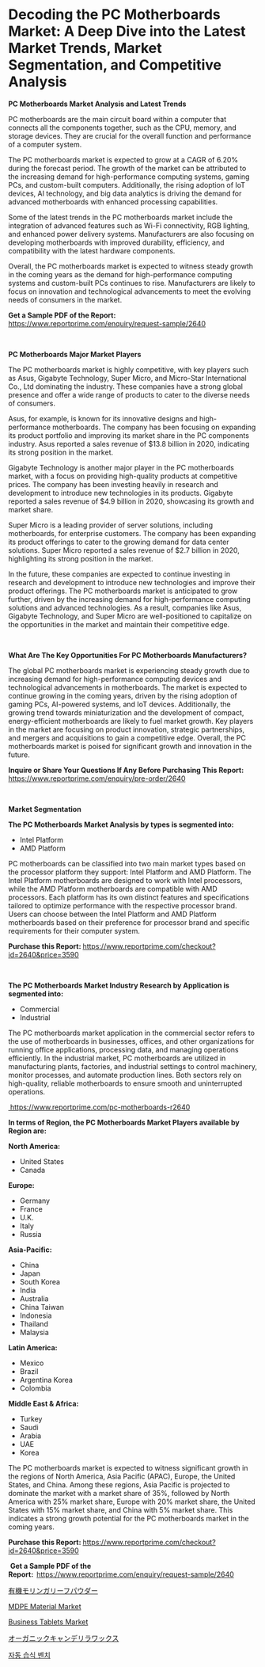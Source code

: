 <p><h1>Decoding the PC Motherboards Market: A Deep Dive into the Latest Market Trends, Market Segmentation, and Competitive Analysis</h1></p><p><strong>PC Motherboards Market Analysis and Latest Trends</strong></p>
<p><p>PC motherboards are the main circuit board within a computer that connects all the components together, such as the CPU, memory, and storage devices. They are crucial for the overall function and performance of a computer system.</p><p>The PC motherboards market is expected to grow at a CAGR of 6.20% during the forecast period. The growth of the market can be attributed to the increasing demand for high-performance computing systems, gaming PCs, and custom-built computers. Additionally, the rising adoption of IoT devices, AI technology, and big data analytics is driving the demand for advanced motherboards with enhanced processing capabilities.</p><p>Some of the latest trends in the PC motherboards market include the integration of advanced features such as Wi-Fi connectivity, RGB lighting, and enhanced power delivery systems. Manufacturers are also focusing on developing motherboards with improved durability, efficiency, and compatibility with the latest hardware components.</p><p>Overall, the PC motherboards market is expected to witness steady growth in the coming years as the demand for high-performance computing systems and custom-built PCs continues to rise. Manufacturers are likely to focus on innovation and technological advancements to meet the evolving needs of consumers in the market.</p></p>
<p><strong>Get a Sample PDF of the Report:&nbsp;</strong> <a href="https://www.reportprime.com/enquiry/request-sample/2640">https://www.reportprime.com/enquiry/request-sample/2640</a></p>
<p>&nbsp;</p>
<p><strong>PC Motherboards Major Market Players</strong></p>
<p><p>The PC motherboards market is highly competitive, with key players such as Asus, Gigabyte Technology, Super Micro, and Micro-Star International Co., Ltd dominating the industry. These companies have a strong global presence and offer a wide range of products to cater to the diverse needs of consumers.</p><p>Asus, for example, is known for its innovative designs and high-performance motherboards. The company has been focusing on expanding its product portfolio and improving its market share in the PC components industry. Asus reported a sales revenue of $13.8 billion in 2020, indicating its strong position in the market.</p><p>Gigabyte Technology is another major player in the PC motherboards market, with a focus on providing high-quality products at competitive prices. The company has been investing heavily in research and development to introduce new technologies in its products. Gigabyte reported a sales revenue of $4.9 billion in 2020, showcasing its growth and market share.</p><p>Super Micro is a leading provider of server solutions, including motherboards, for enterprise customers. The company has been expanding its product offerings to cater to the growing demand for data center solutions. Super Micro reported a sales revenue of $2.7 billion in 2020, highlighting its strong position in the market.</p><p>In the future, these companies are expected to continue investing in research and development to introduce new technologies and improve their product offerings. The PC motherboards market is anticipated to grow further, driven by the increasing demand for high-performance computing solutions and advanced technologies. As a result, companies like Asus, Gigabyte Technology, and Super Micro are well-positioned to capitalize on the opportunities in the market and maintain their competitive edge.</p></p>
<p>&nbsp;</p>
<p><strong>What Are The Key Opportunities For PC Motherboards Manufacturers?</strong></p>
<p><p>The global PC motherboards market is experiencing steady growth due to increasing demand for high-performance computing devices and technological advancements in motherboards. The market is expected to continue growing in the coming years, driven by the rising adoption of gaming PCs, AI-powered systems, and IoT devices. Additionally, the growing trend towards miniaturization and the development of compact, energy-efficient motherboards are likely to fuel market growth. Key players in the market are focusing on product innovation, strategic partnerships, and mergers and acquisitions to gain a competitive edge. Overall, the PC motherboards market is poised for significant growth and innovation in the future.</p></p>
<p><strong>Inquire or Share Your Questions If Any Before Purchasing This Report:</strong> <a href="https://www.reportprime.com/enquiry/pre-order/2640">https://www.reportprime.com/enquiry/pre-order/2640</a></p>
<p>&nbsp;</p>
<p><strong>Market Segmentation</strong></p>
<p><strong>The PC Motherboards Market Analysis by types is segmented into:</strong></p>
<p><ul><li>Intel Platform</li><li>AMD Platform</li></ul></p>
<p><p>PC motherboards can be classified into two main market types based on the processor platform they support: Intel Platform and AMD Platform. The Intel Platform motherboards are designed to work with Intel processors, while the AMD Platform motherboards are compatible with AMD processors. Each platform has its own distinct features and specifications tailored to optimize performance with the respective processor brand. Users can choose between the Intel Platform and AMD Platform motherboards based on their preference for processor brand and specific requirements for their computer system.</p></p>
<p><strong>Purchase this Report:&nbsp;</strong><a href="https://www.reportprime.com/checkout?id=2640&price=3590">https://www.reportprime.com/checkout?id=2640&price=3590</a></p>
<p>&nbsp;</p>
<p><strong>The PC Motherboards Market Industry Research by Application is segmented into:</strong></p>
<p><ul><li>Commercial</li><li>Industrial</li></ul></p>
<p><p>The PC motherboards market application in the commercial sector refers to the use of motherboards in businesses, offices, and other organizations for running office applications, processing data, and managing operations efficiently. In the industrial market, PC motherboards are utilized in manufacturing plants, factories, and industrial settings to control machinery, monitor processes, and automate production lines. Both sectors rely on high-quality, reliable motherboards to ensure smooth and uninterrupted operations.</p></p>
<p><a href="https://www.reportprime.com/pc-motherboards-r2640">&nbsp;https://www.reportprime.com/pc-motherboards-r2640</a></p>
<p><strong>In terms of Region, the PC Motherboards Market Players available by Region are:</strong></p>
<p>
    <p> <strong> North America: </strong>
        <ul>
            <li>United States</li>
            <li>Canada</li>
        </ul>
        </p> 
    <p> <strong> Europe: </strong>
        <ul>
            <li>Germany</li>
            <li>France</li>
            <li>U.K.</li>
            <li>Italy</li>
            <li>Russia</li>
        </ul>
        </p> 
    <p> <strong> Asia-Pacific: </strong>
        <ul>
            <li>China</li>
            <li>Japan</li>
            <li>South Korea</li>
            <li>India</li>
            <li>Australia</li>
            <li>China Taiwan</li>
            <li>Indonesia</li>
            <li>Thailand</li>
            <li>Malaysia</li>
        </ul>
        </p> 
    <p> <strong> Latin America: </strong>
        <ul>
            <li>Mexico</li>
            <li>Brazil</li>
            <li>Argentina Korea</li>
            <li>Colombia</li>
        </ul>
        </p> 
    <p> <strong> Middle East & Africa: </strong>
        <ul>
            <li>Turkey</li>
            <li>Saudi</li>
            <li>Arabia</li>
            <li>UAE</li>
            <li>Korea</li>
        </ul>
    </p>
    </p>
<p><p>The PC motherboards market is expected to witness significant growth in the regions of North America, Asia Pacific (APAC), Europe, the United States, and China. Among these regions, Asia Pacific is projected to dominate the market with a market share of 35%, followed by North America with 25% market share, Europe with 20% market share, the United States with 15% market share, and China with 5% market share. This indicates a strong growth potential for the PC motherboards market in the coming years.</p></p>
<p><strong>Purchase this Report: </strong><a href="https://www.reportprime.com/checkout?id=2640&price=3590">https://www.reportprime.com/checkout?id=2640&price=3590</a></p>
<p>&nbsp;<strong>Get a Sample PDF of the Report:&nbsp;&nbsp;</strong><a href="https://www.reportprime.com/enquiry/request-sample/2640">https://www.reportprime.com/enquiry/request-sample/2640</a></p>
<p><strong></strong></p>
<p><p><a href="https://github.com/deonnorth8/Market-Research-Report-List-1/blob/main/983729272442.md">有機モリンガリーフパウダー</a></p><p><a href="https://issuu.com/reportprime-2/docs/mdpe-material-market-size-2030.pptx">MDPE Material Market</a></p><p><a href="https://github.com/MyrtisWest1/Market-Research-Report-List-1/blob/main/business-tablets-market.md">Business Tablets Market</a></p><p><a href="https://github.com/Sophiaard2003/Market-Research-Report-List-1/blob/main/547281772441.md">オーガニックキャンデリラワックス</a></p><p><a href="https://github.com/ROBERTS65DAVID/Market-Research-Report-List-1/blob/main/391903669334.md">자동 습식 벤치</a></p></p>